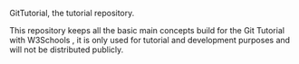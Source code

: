 GitTutorial, the tutorial repository.

This repository keeps all the basic main concepts build for the Git Tutorial with W3Schools
, it is only used for tutorial and development purposes and will not be distributed publicly.